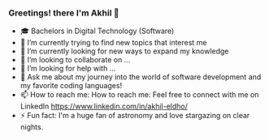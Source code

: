### Greetings! there I'm Akhil 👋

- 🎓 Bachelors in Digital Technology (Software)
- 🔭 I’m currently trying to find new topics that interest me
- 🌱 I’m currently looking for new ways to expand my knowledge 
- 👯 I’m looking to collaborate on ...
- 🤔 I’m looking for help with ...
- 💬 Ask me about my journey into the world of software development and my favorite coding languages!
- 📫 How to reach me: How to reach me: Feel free to connect with me on LinkedIn https://www.linkedin.com/in/akhil-eldho/
- ⚡ Fun fact: I'm a huge fan of astronomy and love stargazing on clear nights.
